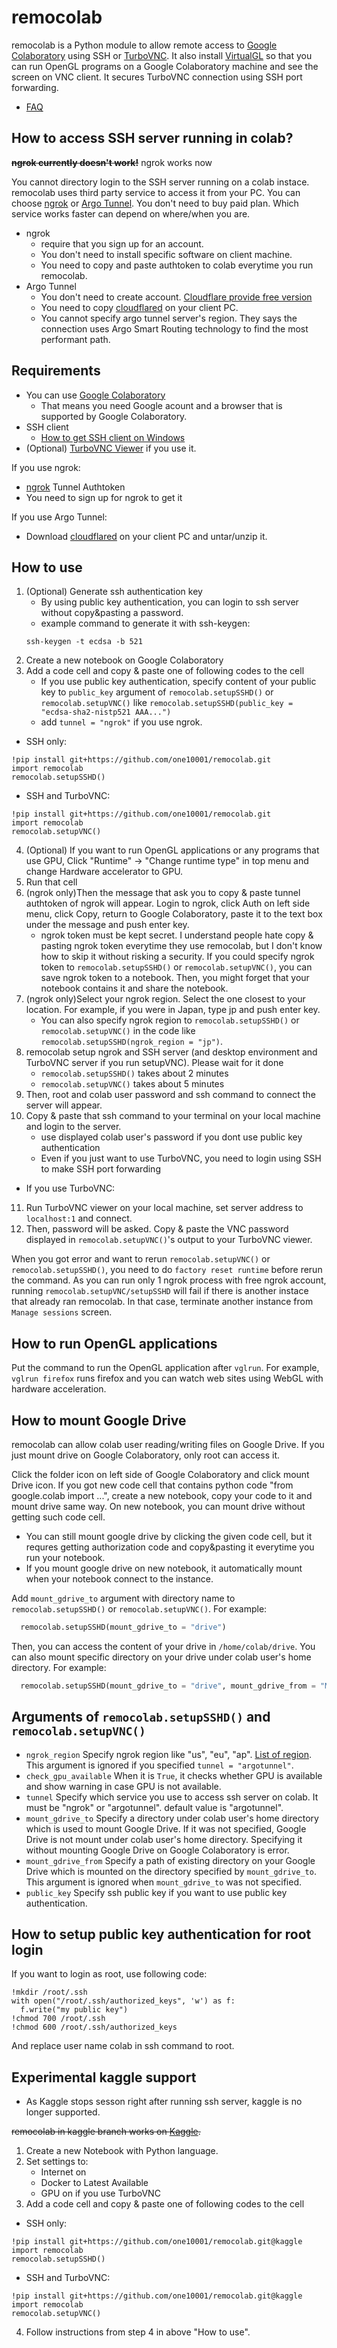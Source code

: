 # remocolab
remocolab is a Python module to allow remote access to [Google Colaboratory](https://colab.research.google.com/) using SSH or [TurboVNC](https://www.turbovnc.org/).
It also install [VirtualGL](https://www.virtualgl.org/) so that you can run OpenGL programs on a Google Colaboratory machine and see the screen on VNC client.
It secures TurboVNC connection using SSH port forwarding.

- [FAQ](https://github.com/demotomohiro/remocolab/wiki/Frequently-Asked-Questions)

## How to access SSH server running in colab?
~~**ngrok currently doesn't work!**~~ ngrok works now

You cannot directory login to the SSH server running on a colab instace.
remocolab uses third party service to access it from your PC.
You can choose [ngrok](https://ngrok.com/) or [Argo Tunnel](https://www.cloudflare.com/products/argo-tunnel/).
You don't need to buy paid plan.
Which service works faster can depend on where/when you are.
- ngrok
  - require that you sign up for an account.
  - You don't need to install specific software on client machine.
  - You need to copy and paste authtoken to colab everytime you run remocolab.
- Argo Tunnel
  - You don't need to create account. [Cloudflare provide free version](https://blog.cloudflare.com/a-free-argo-tunnel-for-your-next-project/)
  - You need to copy [cloudflared](https://developers.cloudflare.com/argo-tunnel/downloads) on your client PC.
  - You cannot specify argo tunnel server's region. They says the connection uses Argo Smart Routing technology to find the most performant path.

## Requirements
- You can use [Google Colaboratory](https://colab.research.google.com/)
  - That means you need Google acount and a browser that is supported by Google Colaboratory.
- SSH client
  - [How to get SSH client on Windows](https://github.com/demotomohiro/remocolab/wiki/Frequently-Asked-Questions#how-to-get-ssh-client-on-windows)
- (Optional) [TurboVNC Viewer](https://sourceforge.net/projects/turbovnc/files/) if you use it.

If you use ngrok:
  - [ngrok](https://ngrok.com/) Tunnel Authtoken
  - You need to sign up for ngrok to get it

If you use Argo Tunnel:
  - Download [cloudflared](https://developers.cloudflare.com/argo-tunnel/downloads) on your client PC and untar/unzip it.

## How to use
1. (Optional) Generate ssh authentication key
   - By using public key authentication, you can login to ssh server without copy&pasting a password.
   - example command to generate it with ssh-keygen:
   ```console
   ssh-keygen -t ecdsa -b 521
   ```
2. Create a new notebook on Google Colaboratory
3. Add a code cell and copy & paste one of following codes to the cell
   - If you use public key authentication, specify content of your public key to `public_key` argument of `remocolab.setupSSHD()` or `remocolab.setupVNC()` like `remocolab.setupSSHD(public_key = "ecdsa-sha2-nistp521 AAA...")`
   - add `tunnel = "ngrok"` if you use ngrok.
- SSH only:
```python3
!pip install git+https://github.com/one10001/remocolab.git
import remocolab
remocolab.setupSSHD()
```

- SSH and TurboVNC:
```python3
!pip install git+https://github.com/one10001/remocolab.git
import remocolab
remocolab.setupVNC()
```
4. (Optional) If you want to run OpenGL applications or any programs that use GPU,
Click "Runtime" -> "Change runtime type" in top menu and change Hardware accelerator to GPU. 
5. Run that cell
6. (ngrok only)Then the message that ask you to copy & paste tunnel authtoken of ngrok will appear.
Login to ngrok, click Auth on left side menu, click Copy, return to Google Colaboratory, paste it to the text box under the message and push enter key.
   - ngrok token must be kept secret.
   I understand people hate copy & pasting ngrok token everytime they use remocolab, but I don't know how to skip it without risking a security.
   If you could specify ngrok token to `remocolab.setupSSHD()` or `remocolab.setupVNC()`, you can save ngrok token to a notebook.
   Then, you might forget that your notebook contains it and share the notebook.
7. (ngrok only)Select your ngrok region. Select the one closest to your location. For example, if you were in Japan, type jp and push enter key.
   - You can also specify ngrok region to ``remocolab.setupSSHD()`` or ``remocolab.setupVNC()`` in the code like ``remocolab.setupSSHD(ngrok_region = "jp")``.
8. remocolab setup ngrok and SSH server (and desktop environment and TurboVNC server if you run setupVNC). Please wait for it done
   - `remocolab.setupSSHD()` takes about 2 minutes
   - `remocolab.setupVNC()` takes about 5 minutes
9. Then, root and colab user password and ssh command to connect the server will appear.
10. Copy & paste that ssh command to your terminal on your local machine and login to the server.
    - use displayed colab user's password if you dont use public key authentication
    - Even if you just want to use TurboVNC, you need to login using SSH to make SSH port forwarding

* If you use TurboVNC:
11. Run TurboVNC viewer on your local machine, set server address to ``localhost:1`` and connect.
12. Then, password will be asked. Copy & paste the VNC password displayed in `remocolab.setupVNC()`'s output to your TurboVNC viewer.

When you got error and want to rerun `remocolab.setupVNC()` or `remocolab.setupSSHD()`, you need to do `factory reset runtime` before rerun the command.
As you can run only 1 ngrok process with free ngrok account, running `remocolab.setupVNC/setupSSHD` will fail if there is another instace that already ran remocolab.
In that case, terminate another instance from `Manage sessions` screen.

## How to run OpenGL applications
Put the command to run the OpenGL application after ``vglrun``.
For example, ``vglrun firefox`` runs firefox and you can watch web sites using WebGL with hardware acceleration.

## How to mount Google Drive
remocolab can allow colab user reading/writing files on Google Drive.
If you just mount drive on Google Colaboratory, only root can access it.

Click the folder icon on left side of Google Colaboratory and click mount Drive icon.
If you got new code cell that contains python code "from google.colab import ...", create a new notebook, copy your code to it and mount drive same way.
On new notebook, you can mount drive without getting such code cell.
  - You can still mount google drive by clicking the given code cell, but it requres getting authorization code and copy&pasting it everytime you run your notebook.
  - If you mount google drive on new notebook, it automatically mount when your notebook connect to the instance.

Add `mount_gdrive_to` argument with directory name to `remocolab.setupSSHD()` or `remocolab.setupVNC()`.
For example:
```python
  remocolab.setupSSHD(mount_gdrive_to = "drive")
```
Then, you can access the content of your drive in `/home/colab/drive`.
You can also mount specific directory on your drive under colab user's home directory.
For example:
```python
  remocolab.setupSSHD(mount_gdrive_to = "drive", mount_gdrive_from = "My Drive/somedir")
```

## Arguments of `remocolab.setupSSHD()` and `remocolab.setupVNC()`
- `ngrok_region`
  Specify ngrok region like "us", "eu", "ap". [List of region](https://ngrok.com/docs#global-locations).
  This argument is ignored if you specified `tunnel = "argotunnel"`.
- `check_gpu_available`
  When it is `True`, it checks whether GPU is available and show warning in case GPU is not available.
- `tunnel`
  Specify which service you use to access ssh server on colab.
  It must be "ngrok" or "argotunnel". default value is "argotunnel".
- `mount_gdrive_to`
  Specify a directory under colab user's home directory which is used to mount Google Drive.
  If it was not specified, Google Drive is not mount under colab user's home directory.
  Specifying it without mounting Google Drive on Google Colaboratory is error.
- `mount_gdrive_from`
  Specify a path of existing directory on your Google Drive which is mounted on the directory specified by `mount_gdrive_to`.
  This argument is ignored when `mount_gdrive_to` was not specified.
- `public_key`
  Specify ssh public key if you want to use public key authentication.
## How to setup public key authentication for root login
If you want to login as root, use following code:
```python3
!mkdir /root/.ssh
with open("/root/.ssh/authorized_keys", 'w') as f:
  f.write("my public key")
!chmod 700 /root/.ssh
!chmod 600 /root/.ssh/authorized_keys
```
And replace user name colab in ssh command to root.

## Experimental kaggle support
- As Kaggle stops sesson right after running ssh server, kaggle is no longer supported.

~~remocolab in kaggle branch works on [Kaggle](https://www.kaggle.com/).~~
1. Create a new Notebook with Python language.
2. Set settings to:
   - Internet on
   - Docker to Latest Available
   - GPU on if you use TurboVNC
3. Add a code cell and copy & paste one of following codes to the cell

- SSH only:
```python3
!pip install git+https://github.com/one10001/remocolab.git@kaggle
import remocolab
remocolab.setupSSHD()
```

- SSH and TurboVNC:
```python3
!pip install git+https://github.com/one10001/remocolab.git@kaggle
import remocolab
remocolab.setupVNC()
```

4. Follow instructions from step 4 in above "How to use".
